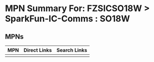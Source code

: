 



# MPN Summary For: FZSICSO18W > SparkFun-IC-Comms : SO18W

## MPNs
  

|MPN|Direct Links|Search Links|
| :--- | :--- | :--- |
||||
